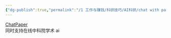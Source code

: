 ```yaml
---
{"dg-publish":true,"permalink":"/1 工作与赚钱/科研技巧/AI科研/chat with paper/","title":"chat with paper","tags":["category/AI"]}
---
```



[ChatPaper](https://chatwithpaper.org)  
同时支持在线中科院学术 ai